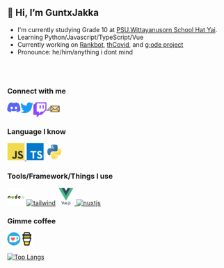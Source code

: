 ## 👋 Hi, I’m GuntxJakka
- I'm currently studying Grade 10 at [PSU.Wittayanusorn School Hat Yai](http://psuwit.ac.th/).
- Learning Python/Javascript/TypeScript/Vue
- Currently working on [Rankbot](https://github.com/gxjakkap/rankbot), [thCovid](https://github.com/gxjakkap/thCovid), and [g;ode project](https://github.com/godeProject)
- Pronounce: he/him/anything i dont mind

<br />
<br />

### Connect with me
<a href="https://discordapp.com/users/480228633525354506">
  <img align="left" alt="maybeimgg#8110" width="30px" src="https://raw.githubusercontent.com/gxjakkap/gxjakkap/main/img/discord.svg" />
</a>
<a href="https://twitter.com/guntxjakka">
  <img align="left" alt="@guntxjakka" width="30px" src="https://raw.githubusercontent.com/gxjakkap/gxjakkap/main/img/twitter.svg" />
</a>
<a href="https://twitch.com/guntxjakka">
  <img align="left" alt="guntxjakka" width="30px" src="https://raw.githubusercontent.com/gxjakkap/gxjakkap/main/img/twitch.svg" />
</a>
<a href="mailto:gunt@guntxjakka.me">
  <img align="left" alt="mail" width="30px" src="https://raw.githubusercontent.com/gxjakkap/gxjakkap/main/img/email.png" />
</a>
<br />
<br />

### Language I know
<a href="https://developer.mozilla.org/en-US/docs/Web/JavaScript" target="_blank" rel="noreferrer"> <img src="https://raw.githubusercontent.com/devicons/devicon/master/icons/javascript/javascript-original.svg" alt="javascript" width="40" height="40"/> </a>
<a href="https://www.typescriptlang.org/" target="_blank" rel="noreferrer"> <img src="https://raw.githubusercontent.com/devicons/devicon/master/icons/typescript/typescript-original.svg" alt="typescript" width="40" height="40"/></a>
<a href="https://www.python.org" target="_blank" rel="noreferrer"> <img src="https://raw.githubusercontent.com/devicons/devicon/master/icons/python/python-original.svg" alt="python" width="40" height="40"/></a>
  
### Tools/Framework/Things I use
<a href="https://nodejs.org" target="_blank" rel="noreferrer"> <img src="https://raw.githubusercontent.com/devicons/devicon/master/icons/nodejs/nodejs-original-wordmark.svg" alt="nodejs" width="40" height="40"/></a>
<a href="https://tailwindcss.com/" target="_blank" rel="noreferrer"> <img src="https://www.vectorlogo.zone/logos/tailwindcss/tailwindcss-icon.svg" alt="tailwind" width="40" height="40"/></a>
<a href="https://vuejs.org/" target="_blank" rel="noreferrer"> <img src="https://raw.githubusercontent.com/devicons/devicon/master/icons/vuejs/vuejs-original-wordmark.svg" alt="vuejs" width="40" height="40"/> </a>
<a href="https://nuxtjs.org/" target="_blank" rel="noreferrer"> <img src="https://www.vectorlogo.zone/logos/nuxtjs/nuxtjs-icon.svg" alt="nuxtjs" width="40" height="40"/> </a>


### Gimme coffee
<a href="https://ko-fi.com/guntxjakka">
  <img align="left" alt="guntxjakka" width="30px" src="https://raw.githubusercontent.com/gxjakkap/gxjakkap/main/img/ko-fi.png" />
</a>
<a href="https://www.buymeacoffee.com/gxjakkap">
  <img align="left" alt="guntxjakka" width="30px" src="https://raw.githubusercontent.com/gxjakkap/gxjakkap/main/img/buymeacoffee.webp" />
</a>
<br />
<br />



[![Top Langs](https://github-readme-stats.vercel.app/api/top-langs/?username=gxjakkap&layout=compact&theme=dark)](https://github.com/anuraghazra/github-readme-stats)
